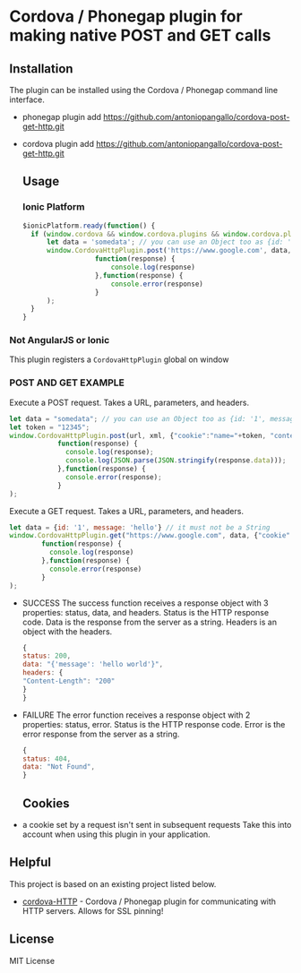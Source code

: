 # Cordova / Phonegap plugin for making native POST and GET calls

## Installation

The plugin can be installed using the Cordova / Phonegap command line interface.

- phonegap plugin add <https://github.com/antoniopangallo/cordova-post-get-http.git>
- cordova plugin add <https://github.com/antoniopangallo/cordova-post-get-http.git>

  ## Usage

  ### Ionic Platform

  ```javascript
  $ionicPlatform.ready(function() {
    if (window.cordova && window.cordova.plugins && window.cordova.plugins.Keyboard) {
        let data = 'somedata'; // you can use an Object too as {id: '1', message: 'hello'}
        window.CordovaHttpPlugin.post('https://www.google.com', data, {'cookie': 'name=hello', 'content-type': 'application/xml'},
                    function(response) {
                        console.log(response)
                    },function(response) {
                        console.error(response)
                    }
        );
    }
  }
  ```

### Not AngularJS or Ionic

This plugin registers a `CordovaHttpPlugin` global on window

### POST AND GET EXAMPLE

Execute a POST request. Takes a URL, parameters, and headers.

```javascript
let data = "somedata"; // you can use an Object too as {id: '1', message: 'hello'}
let token = "12345";
window.CordovaHttpPlugin.post(url, xml, {"cookie":"name="+token, "content-type": "application/xml"},
            function(response) {
              console.log(response);
              console.log(JSON.parse(JSON.stringify(response.data)));
            },function(response) {
              console.error(response);
            }
);
```

Execute a GET request. Takes a URL, parameters, and headers.

```javascript
let data = {id: '1', message: 'hello'} // it must not be a String
window.CordovaHttpPlugin.get("https://www.google.com", data, {"cookie": "name=hello", "content-type": "application/xml"},
        function(response) {
          console.log(response)
        },function(response) {
          console.error(response)
        }
);
```

- SUCCESS The success function receives a response object with 3 properties: status, data, and headers. Status is the HTTP response code. Data is the response from the server as a string. Headers is an object with the headers.

  ```javascript
  {
  status: 200,
  data: "{'message': 'hello world'}",
  headers: {
  "Content-Length": "200"
  }
  }
  ```

- FAILURE The error function receives a response object with 2 properties: status, error. Status is the HTTP response code. Error is the error response from the server as a string.

  ```javascript
  {
  status: 404,
  data: "Not Found",
  }
  ```

  ## Cookies

- a cookie set by a request isn't sent in subsequent requests Take this into account when using this plugin in your application.

## Helpful

This project is based on an existing project listed below.

- [cordova-HTTP](https://github.com/serviewcare/cordova-HTTP) - Cordova / Phonegap plugin for communicating with HTTP servers. Allows for SSL pinning!

## License

MIT License
